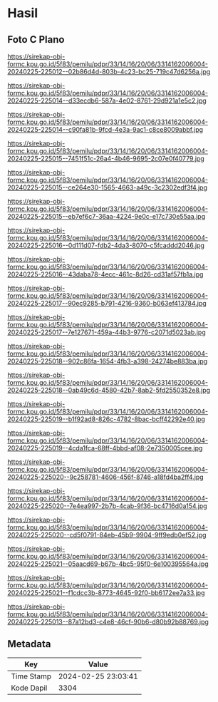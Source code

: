 # Hasil

## Foto C Plano

https://sirekap-obj-formc.kpu.go.id/5f83/pemilu/pdpr/33/14/16/20/06/3314162006004-20240225-225012--02b86d4d-803b-4c23-bc25-719c47d6256a.jpg

https://sirekap-obj-formc.kpu.go.id/5f83/pemilu/pdpr/33/14/16/20/06/3314162006004-20240225-225014--d33ecdb6-587a-4e02-8761-29d921a1e5c2.jpg

https://sirekap-obj-formc.kpu.go.id/5f83/pemilu/pdpr/33/14/16/20/06/3314162006004-20240225-225014--c90fa81b-9fcd-4e3a-9ac1-c8ce8009abbf.jpg

https://sirekap-obj-formc.kpu.go.id/5f83/pemilu/pdpr/33/14/16/20/06/3314162006004-20240225-225015--7451f51c-26a4-4b46-9695-2c07e0f40779.jpg

https://sirekap-obj-formc.kpu.go.id/5f83/pemilu/pdpr/33/14/16/20/06/3314162006004-20240225-225015--ce264e30-1565-4663-a49c-3c2302edf3f4.jpg

https://sirekap-obj-formc.kpu.go.id/5f83/pemilu/pdpr/33/14/16/20/06/3314162006004-20240225-225015--eb7ef6c7-36aa-4224-9e0c-e17c730e55aa.jpg

https://sirekap-obj-formc.kpu.go.id/5f83/pemilu/pdpr/33/14/16/20/06/3314162006004-20240225-225016--0d111d07-fdb2-4da3-8070-c5fcaddd2046.jpg

https://sirekap-obj-formc.kpu.go.id/5f83/pemilu/pdpr/33/14/16/20/06/3314162006004-20240225-225016--43daba78-4ecc-461c-8d26-cd31af57fb1a.jpg

https://sirekap-obj-formc.kpu.go.id/5f83/pemilu/pdpr/33/14/16/20/06/3314162006004-20240225-225017--90ec9285-b791-4216-9360-b063ef413784.jpg

https://sirekap-obj-formc.kpu.go.id/5f83/pemilu/pdpr/33/14/16/20/06/3314162006004-20240225-225017--7e127671-459a-44b3-9776-c2071d5023ab.jpg

https://sirekap-obj-formc.kpu.go.id/5f83/pemilu/pdpr/33/14/16/20/06/3314162006004-20240225-225018--902c86fa-1654-4fb3-a398-24274be883ba.jpg

https://sirekap-obj-formc.kpu.go.id/5f83/pemilu/pdpr/33/14/16/20/06/3314162006004-20240225-225018--0ab49c6d-4580-42b7-8ab2-5fd2550352e8.jpg

https://sirekap-obj-formc.kpu.go.id/5f83/pemilu/pdpr/33/14/16/20/06/3314162006004-20240225-225019--b1f92ad8-826c-4782-8bac-bcff42292e40.jpg

https://sirekap-obj-formc.kpu.go.id/5f83/pemilu/pdpr/33/14/16/20/06/3314162006004-20240225-225019--4cda1fca-68ff-4bbd-af08-2e7350005cee.jpg

https://sirekap-obj-formc.kpu.go.id/5f83/pemilu/pdpr/33/14/16/20/06/3314162006004-20240225-225020--9c258781-4606-456f-8746-a18fd4ba2ff4.jpg

https://sirekap-obj-formc.kpu.go.id/5f83/pemilu/pdpr/33/14/16/20/06/3314162006004-20240225-225020--7e4ea997-2b7b-4cab-9f36-bc4716d0a154.jpg

https://sirekap-obj-formc.kpu.go.id/5f83/pemilu/pdpr/33/14/16/20/06/3314162006004-20240225-225020--cd5f0791-84eb-45b9-9904-9ff9edb0ef52.jpg

https://sirekap-obj-formc.kpu.go.id/5f83/pemilu/pdpr/33/14/16/20/06/3314162006004-20240225-225021--05aacd69-b67b-4bc5-95f0-6e100395564a.jpg

https://sirekap-obj-formc.kpu.go.id/5f83/pemilu/pdpr/33/14/16/20/06/3314162006004-20240225-225021--f1cdcc3b-8773-4645-92f0-bb6172ee7a33.jpg

https://sirekap-obj-formc.kpu.go.id/5f83/pemilu/pdpr/33/14/16/20/06/3314162006004-20240225-225013--87a12bd3-c4e8-46cf-90b6-d80b92b88769.jpg


## Metadata

| Key        | Value               |
| ---------- | ------------------- |
| Time Stamp | 2024-02-25 23:03:41 |
| Kode Dapil | 3304                |



